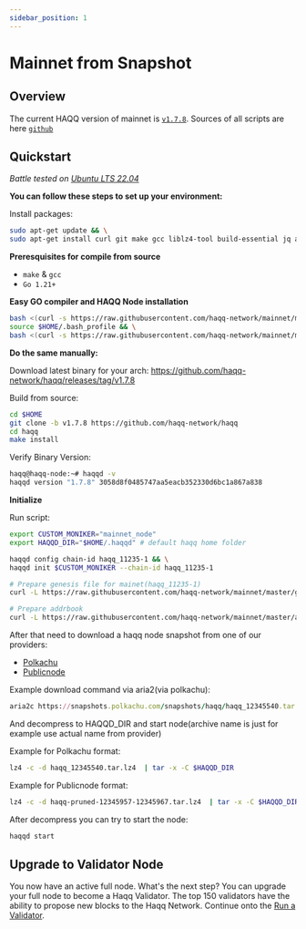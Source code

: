 ```yaml
---
sidebar_position: 1
---
```


# Mainnet from Snapshot

## Overview

The current HAQQ version of mainnet is [`v1.7.8`](https://github.com/haqq-network/haqq/releases/tag/v1.7.8).
Sources of all scripts are here [`github`](https://github.com/haqq-network/mainnet)

## Quickstart

_*Battle tested on [Ubuntu LTS 22.04](https://spinupwp.com/doc/what-does-lts-mean-ubuntu/#:~:text=The%20abbreviation%20stands%20for%20Long,extended%20period%20over%20regular%20releases)*_

**You can follow these steps to set up your environment:**

Install packages:

```sh
sudo apt-get update && \
sudo apt-get install curl git make gcc liblz4-tool build-essential jq aria2 -y
```

**Preresquisites for compile from source**

- `make` & `gcc`
- `Go 1.21+`

**Easy GO compiler and HAQQ Node installation**

```sh
bash <(curl -s https://raw.githubusercontent.com/haqq-network/mainnet/master/install_go.sh) && \
source $HOME/.bash_profile && \
bash <(curl -s https://raw.githubusercontent.com/haqq-network/mainnet/master/install_haqq.sh)
```

**Do the same manually:**

Download latest binary for your arch:
https://github.com/haqq-network/haqq/releases/tag/v1.7.8

Build from source:

```sh
cd $HOME
git clone -b v1.7.8 https://github.com/haqq-network/haqq
cd haqq
make install
```

Verify Binary Version:

```sh
haqq@haqq-node:~# haqqd -v
haqqd version "1.7.8" 3058d8f0485747aa5eacb352330d6bc1a867a838
```

**Initialize**

Run script:

```sh
export CUSTOM_MONIKER="mainnet_node"
export HAQQD_DIR="$HOME/.haqqd" # default haqq home folder

haqqd config chain-id haqq_11235-1 && \
haqqd init $CUSTOM_MONIKER --chain-id haqq_11235-1

# Prepare genesis file for mainet(haqq_11235-1)
curl -L https://raw.githubusercontent.com/haqq-network/mainnet/master/genesis.json -o $HAQQD_DIR/config/genesis.json

# Prepare addrbook
curl -L https://raw.githubusercontent.com/haqq-network/mainnet/master/addrbook.json -o $HAQQD_DIR/config/addrbook.json
```

After that need to download a haqq node snapshot from one of our providers:

- [Polkachu](https://polkachu.com/tendermint_snapshots/haqq)
- [Publicnode](https://publicnode.com/snapshots)

Example download command via aria2(via polkachu):

```ruby
aria2c https://snapshots.polkachu.com/snapshots/haqq/haqq_12345540.tar.lz4
```

And decompress to HAQQD_DIR and start node(archive name is just for example use actual name from provider)

Example for Polkachu format:

```sh
lz4 -c -d haqq_12345540.tar.lz4  | tar -x -C $HAQQD_DIR
```

Example for Publicnode format:

```sh
lz4 -c -d haqq-pruned-12345957-12345967.tar.lz4  | tar -x -C $HAQQD_DIR
```

After decompress you can try to start the node:

```sh
haqqd start
```

## Upgrade to Validator Node

You now have an active full node. What's the next step? You can upgrade your full node to become a Haqq Validator. The top 150 validators have the ability to propose new blocks to the Haqq Network. Continue onto the [Run a Validator](../run-a-validator.md).
